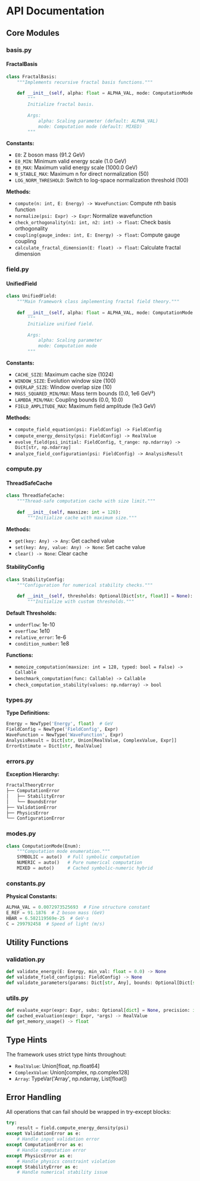 # API Documentation

## Core Modules

### basis.py

#### FractalBasis

```python
class FractalBasis:
    """Implements recursive fractal basis functions."""
    
    def __init__(self, alpha: float = ALPHA_VAL, mode: ComputationMode = ComputationMode.MIXED):
        """
        Initialize fractal basis.
        
        Args:
            alpha: Scaling parameter (default: ALPHA_VAL)
            mode: Computation mode (default: MIXED)
        """
```

**Constants:**
- `E0`: Z boson mass (91.2 GeV)
- `E0_MIN`: Minimum valid energy scale (1.0 GeV)
- `E0_MAX`: Maximum valid energy scale (1000.0 GeV)
- `N_STABLE_MAX`: Maximum n for direct normalization (50)
- `LOG_NORM_THRESHOLD`: Switch to log-space normalization threshold (100)

**Methods:**
- `compute(n: int, E: Energy) -> WaveFunction`: Compute nth basis function
- `normalize(psi: Expr) -> Expr`: Normalize wavefunction
- `check_orthogonality(n1: int, n2: int) -> float`: Check basis orthogonality
- `coupling(gauge_index: int, E: Energy) -> float`: Compute gauge coupling
- `calculate_fractal_dimension(E: float) -> float`: Calculate fractal dimension

### field.py

#### UnifiedField

```python
class UnifiedField:
    """Main framework class implementing fractal field theory."""
    
    def __init__(self, alpha: float = ALPHA_VAL, mode: ComputationMode = ComputationMode.MIXED):
        """
        Initialize unified field.
        
        Args:
            alpha: Scaling parameter
            mode: Computation mode
        """
```

**Constants:**
- `CACHE_SIZE`: Maximum cache size (1024)
- `WINDOW_SIZE`: Evolution window size (100)
- `OVERLAP_SIZE`: Window overlap size (10)
- `MASS_SQUARED_MIN/MAX`: Mass term bounds (0.0, 1e6 GeV²)
- `LAMBDA_MIN/MAX`: Coupling bounds (0.0, 10.0)
- `FIELD_AMPLITUDE_MAX`: Maximum field amplitude (1e3 GeV)

**Methods:**
- `compute_field_equation(psi: FieldConfig) -> FieldConfig`
- `compute_energy_density(psi: FieldConfig) -> RealValue`
- `evolve_field(psi_initial: FieldConfig, t_range: np.ndarray) -> Dict[str, np.ndarray]`
- `analyze_field_configuration(psi: FieldConfig) -> AnalysisResult`

### compute.py

#### ThreadSafeCache

```python
class ThreadSafeCache:
    """Thread-safe computation cache with size limit."""
    
    def __init__(self, maxsize: int = 128):
        """Initialize cache with maximum size."""
```

**Methods:**
- `get(key: Any) -> Any`: Get cached value
- `set(key: Any, value: Any) -> None`: Set cache value
- `clear() -> None`: Clear cache

#### StabilityConfig

```python
class StabilityConfig:
    """Configuration for numerical stability checks."""
    
    def __init__(self, thresholds: Optional[Dict[str, float]] = None):
        """Initialize with custom thresholds."""
```

**Default Thresholds:**
- `underflow`: 1e-10
- `overflow`: 1e10
- `relative_error`: 1e-6
- `condition_number`: 1e8

**Functions:**
- `memoize_computation(maxsize: int = 128, typed: bool = False) -> Callable`
- `benchmark_computation(func: Callable) -> Callable`
- `check_computation_stability(values: np.ndarray) -> bool`

### types.py

**Type Definitions:**
```python
Energy = NewType('Energy', float)  # GeV
FieldConfig = NewType('FieldConfig', Expr)
WaveFunction = NewType('WaveFunction', Expr)
AnalysisResult = Dict[str, Union[RealValue, ComplexValue, Expr]]
ErrorEstimate = Dict[str, RealValue]
```

### errors.py

**Exception Hierarchy:**
```python
FractalTheoryError
├── ComputationError
│   ├── StabilityError
│   └── BoundsError
├── ValidationError
├── PhysicsError
└── ConfigurationError
```

### modes.py

```python
class ComputationMode(Enum):
    """Computation mode enumeration."""
    SYMBOLIC = auto()  # Full symbolic computation
    NUMERIC = auto()   # Pure numerical computation
    MIXED = auto()     # Cached symbolic-numeric hybrid
```

### constants.py

**Physical Constants:**
```python
ALPHA_VAL = 0.0072973525693  # Fine structure constant
E_REF = 91.1876  # Z boson mass (GeV)
HBAR = 6.582119569e-25  # GeV⋅s
C = 299792458  # Speed of light (m/s)
```

## Utility Functions

### validation.py

```python
def validate_energy(E: Energy, min_val: float = 0.0) -> None
def validate_field_config(psi: FieldConfig) -> None
def validate_parameters(params: Dict[str, Any], bounds: Optional[Dict[str, tuple]] = None) -> None
```

### utils.py

```python
def evaluate_expr(expr: Expr, subs: Optional[dict] = None, precision: int = 53) -> Union[RealValue, ComplexValue]
def cached_evaluation(expr: Expr, *args) -> RealValue
def get_memory_usage() -> float
```

## Type Hints

The framework uses strict type hints throughout:
- `RealValue`: Union[float, np.float64]
- `ComplexValue`: Union[complex, np.complex128]
- `Array`: TypeVar('Array', np.ndarray, List[float])

## Error Handling

All operations that can fail should be wrapped in try-except blocks:
```python
try:
    result = field.compute_energy_density(psi)
except ValidationError as e:
    # Handle input validation error
except ComputationError as e:
    # Handle computation error
except PhysicsError as e:
    # Handle physics constraint violation
except StabilityError as e:
    # Handle numerical stability issue